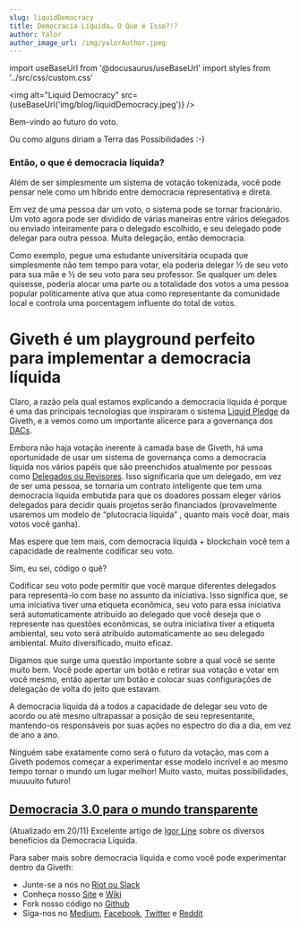 ```yaml
---
slug: liquidDemocracy
title: Democracia Líquida… O Que é Isso?!?
author: Yalor
author_image_url: /img/yalorAuthor.jpeg
---
```

import useBaseUrl from '@docusaurus/useBaseUrl'
import styles from '../src/css/custom.css'

<img alt="Liquid Democracy" src={useBaseUrl('img/blog/liquidDemocracy.jpeg')} />

Bem-vindo ao futuro do voto.

Ou como alguns diriam a Terra das Possibilidades :-)

### Então, o que é democracia líquida?

Além de ser simplesmente um sistema de votação tokenizada, você pode pensar nele como um híbrido entre democracia representativa e direta.

Em vez de uma pessoa dar um voto, o sistema pode se tornar fracionário. Um voto agora pode ser dividido de várias maneiras entre vários delegados ou enviado inteiramente para o delegado escolhido, e seu delegado pode delegar para outra pessoa. Muita delegação, então democracia.

Como exemplo, pegue uma estudante universitária ocupada que simplesmente não tem tempo para votar, ela poderia delegar ½ de seu voto para sua mãe e ½ de seu voto para seu professor. Se qualquer um deles quisesse, poderia alocar uma parte ou a totalidade dos votos a uma pessoa popular politicamente ativa que atua como representante da comunidade local e controla uma porcentagem influente do total de votos.

Giveth é um playground perfeito para implementar a democracia líquida
=======================================================================

Claro, a razão pela qual estamos explicando a democracia líquida é porque é uma das principais tecnologias que inspiraram o sistema [Liquid Pledge](https://github.com/Giveth/liquidpledging) da Giveth, e a vemos como um importante alicerce para a governança dos [DACs](https://medium.com/giveth/giveth-introduces-decentralized-altruistic-communities-dacs-d1155a79bdc4).

Embora não haja votação inerente à camada base de Giveth, há uma oportunidade de usar um sistema de governança como a democracia líquida nos vários papéis que são preenchidos atualmente por pessoas como [Delegados ou Revisores](https://medium.com/giveth/what-is-the-future-of-giving-d50446b0a0e4). Isso significaria que um delegado, em vez de ser uma pessoa, se tornaria um contrato inteligente que tem uma democracia líquida embutida para que os doadores possam eleger vários delegados para decidir quais projetos serão financiados (provavelmente usaremos um modelo de “plutocracia líquida” , quanto mais você doar, mais votos você ganha).

Mas espere que tem mais, com democracia líquida + blockchain você tem a capacidade de realmente codificar seu voto.

Sim, eu sei, código o quê?

Codificar seu voto pode permitir que você marque diferentes delegados para representá-lo com base no assunto da iniciativa. Isso significa que, se uma iniciativa tiver uma etiqueta econômica, seu voto para essa iniciativa será automaticamente atribuído ao delegado que você deseja que o represente nas questões econômicas, se outra iniciativa tiver a etiqueta ambiental, seu voto será atribuído automaticamente ao seu delegado ambiental. Muito diversificado, muito eficaz.

Digamos que surge uma questão importante sobre a qual você se sente muito bem. Você pode apertar um botão e retirar sua votação e votar em você mesmo, então apertar um botão e colocar suas configurações de delegação de volta do jeito que estavam.

A democracia líquida dá a todos a capacidade de delegar seu voto de acordo ou até mesmo ultrapassar a posição de seu representante, mantendo-os responsáveis por suas ações no espectro do dia a dia, em vez de ano a ano.

Ninguém sabe exatamente como será o futuro da votação, mas com a Giveth podemos começar a experimentar esse modelo incrível e ao mesmo tempo tornar o mundo um lugar melhor! Muito vasto, muitas possibilidades, muuuuito futuro!

[Democracia 3.0 para o mundo transparente](https://medium.com/decentfund/democracy-3-0-for-the-transparent-world-5a9f1ffad1ad)
----------------------------------------------------------------------------------------------------------------------------------------

(Atualizado em 20/11) Excelente artigo de [Igor Line](https://medium.com/u/bc1f295769e2?source=post_page-----bd3c63e8df52--------------------------------) sobre os diversos benefícios da Democracia Líquida.

Para saber mais sobre democracia líquida e como você pode experimentar dentro da Giveth:

* Junte-se a nós no [Riot ou Slack](http://join.giveth.io/)
* Conheça nosso [Site](http://giveth.io/) e [Wiki](https://wiki.giveth.io/)
* Fork nosso código no [Github](http://github.com/Giveth/)
* Siga-nos no [Medium](http://medium.com/giveth/), [Facebook](https://www.facebook.com/givethio), [Twitter](http://twitter.com/givethio) e [Reddit](https://www.reddit.com/r/giveth/)